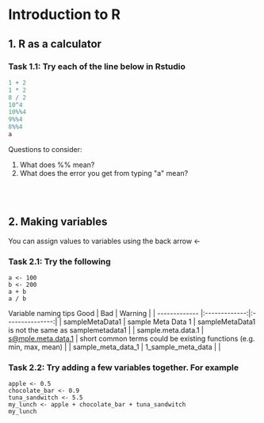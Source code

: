 # Introduction to R
## 1. R as a calculator
### Task 1.1: Try each of the line below in Rstudio
```r
1 + 2
1 * 2
8 / 2
10^4
10%%4
9%%4
8%%4
a
```
Questions to consider:
1. What does %% mean?
2. What does the error you get from typing "a" mean?

<br/><br/> 

## 2. Making variables
You can assign values to variables using the back arrow <-

### Task 2.1: Try the following
```
a <- 100
b <- 200
a + b
a / b
````
Variable naming tips
Good            | Bad           |  Warning         |
| ------------- |:-------------:|:---------------:|
| sampleMetaData1      | sample Meta Data 1 |          sampleMetaData1 is not the same as samplemetadata1   |
| sample.meta.data.1      | s@mple.meta.data.1      |  short common terms could be existing functions (e.g. min, max, mean)   |
| sample_meta_data_1 | 1_sample_meta_data      |               |


### Task 2.2: Try adding a few variables together. For example
```
apple <- 0.5
chocolate_bar <- 0.9
tuna_sandwitch <- 5.5
my_lunch <- apple + chocolate_bar + tuna_sandwitch
my_lunch
```

